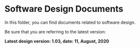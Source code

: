 # Software Design Documents

In this folder, you can find documents related to software design.

Be sure that you are referring to the latest version:

**Latest design version: 1.03, date: 11, August, 2020**
